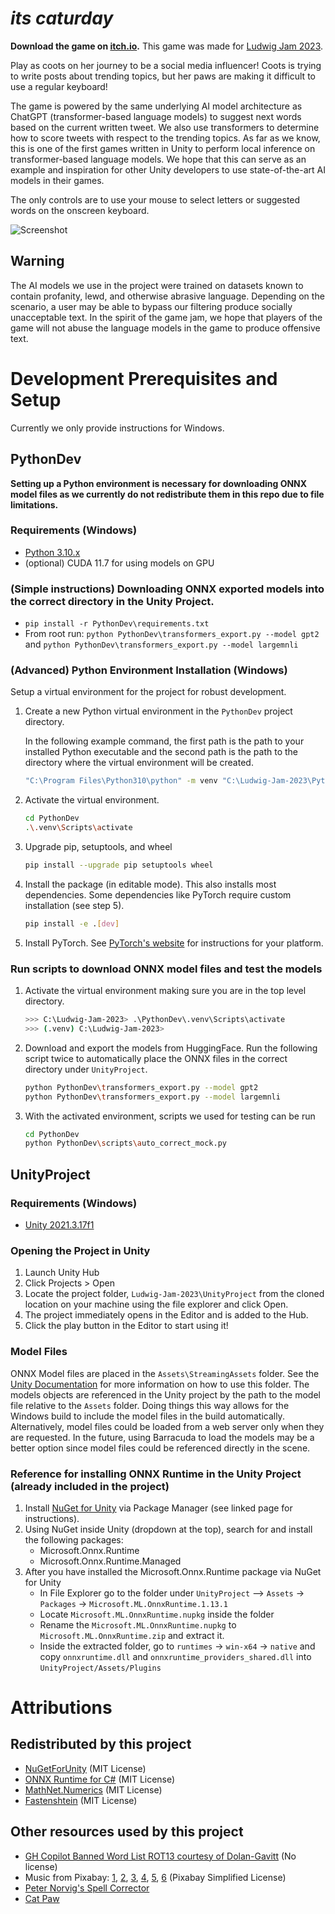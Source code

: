 # *its caturday*
**Download the game on [itch.io](https://unitedfailures.itch.io/its-caturday).** This game was made for [Ludwig Jam 2023](https://itch.io/jam/ludwig-2023).

Play as coots on her journey to be a social media influencer! 
Coots is trying to write posts about trending topics, but her paws are making it difficult to use a regular keyboard!

The game is powered by the same underlying AI model architecture as ChatGPT (transformer-based language models) to suggest next words based on the current written tweet. We also use transformers to determine how to score tweets with respect to the trending topics.
As far as we know, this is one of the first games written in Unity to perform local inference on transformer-based language models. We hope that this can serve as an example and inspiration for other Unity developers to use state-of-the-art AI models in their games.

The only controls are to use your mouse to select letters or suggested words on the onscreen keyboard.

![Screenshot](GameScreenshot.png)

## Warning
The AI models we use in the project were trained on datasets known to contain profanity, lewd, and otherwise abrasive language. 
Depending on the scenario, a user may be able to bypass our filtering produce socially unacceptable text. 
In the spirit of the game jam, we hope that players of the game will not abuse the language models in the game to produce offensive text.

# Development Prerequisites and Setup
Currently we only provide instructions for Windows.
## PythonDev
**Setting up a Python environment is necessary for downloading ONNX model files as we currently do not redistribute them in this repo due to file limitations.**

### Requirements (Windows)
* [Python 3.10.x](https://www.python.org/downloads/)
* (optional) CUDA 11.7 for using models on GPU

### (Simple instructions) Downloading ONNX exported models into the correct directory in the Unity Project.
* `pip install -r PythonDev\requirements.txt`
* From root run: `python PythonDev\transformers_export.py --model gpt2` and `python PythonDev\transformers_export.py --model largemnli`

### (Advanced) Python Environment Installation (Windows)
Setup a virtual environment for the project for robust development.
1. Create a new Python virtual environment in the `PythonDev` project directory.

    In the following example command, the first path is the path to your installed Python executable and the second path is the path to the directory where the virtual environment will be created.
    
    ```bash
    "C:\Program Files\Python310\python" -m venv "C:\Ludwig-Jam-2023\PythonDev\.venv"
    ```

2. Activate the virtual environment.
    
    ```bash
    cd PythonDev
    .\.venv\Scripts\activate
    ```

3. Upgrade pip, setuptools, and wheel
    
    ```bash
    pip install --upgrade pip setuptools wheel
    ```

4. Install the package (in editable mode). This also installs most dependencies. Some dependencies like PyTorch require custom installation (see step 5).
        
    ```bash
    pip install -e .[dev]
    ```

5. Install PyTorch. See [PyTorch's website](https://pytorch.org/get-started/locally/) for instructions for your platform.

### Run scripts to download ONNX model files and test the models
1. Activate the virtual environment making sure you are in the top level directory.
    
    ```bash
    >>> C:\Ludwig-Jam-2023> .\PythonDev\.venv\Scripts\activate
    >>> (.venv) C:\Ludwig-Jam-2023>
    ```

2. Download and export the models from HuggingFace. 
Run the following script twice to automatically place the ONNX files in the correct directory under `UnityProject`.
    
    ```bash
    python PythonDev\transformers_export.py --model gpt2
    python PythonDev\transformers_export.py --model largemnli
    ```

3. With the activated environment, scripts we used for testing can be run
    ```bash
    cd PythonDev
    python PythonDev\scripts\auto_correct_mock.py
    ```

## UnityProject
### Requirements (Windows)
* [Unity 2021.3.17f1](https://unity.com/download#how-get-started)

### Opening the Project in Unity
1. Launch Unity Hub
2. Click Projects > Open
3. Locate the project folder, `Ludwig-Jam-2023\UnityProject` from the cloned location on your machine using the file explorer and click Open.
4. The project immediately opens in the Editor and is added to the Hub.
5. Click the play button in the Editor to start using it!

### Model Files
ONNX Model files are placed in the `Assets\StreamingAssets` folder. 
See the [Unity Documentation](https://docs.unity3d.com/Manual/StreamingAssets.html) for more information on how to use this folder.
The models objects are referenced in the Unity project by the path to the model file relative to the `Assets` folder. 
Doing things this way allows for the Windows build to include the model files in the build automatically.
Alternatively, model files could be loaded from a web server only when they are requested.
In the future, using Barracuda to load the models may be a better option since model files could be referenced directly in the scene.

### Reference for installing ONNX Runtime in the Unity Project (already included in the project)
1. Install [NuGet for Unity](https://github.com/GlitchEnzo/NuGetForUnity#how-do-i-install-nugetforunity) via Package Manager (see linked page for instructions).
2. Using NuGet inside Unity (dropdown at the top), search for and install the following packages:
    * Microsoft.Onnx.Runtime
    * Microsoft.Onnx.Runtime.Managed
3. After you have installed the Microsoft.Onnx.Runtime package via NuGet for Unity
    * In File Explorer go to the folder under `UnityProject` --> `Assets` -> `Packages` -> `Microsoft.ML.OnnxRuntime.1.13.1`
    * Locate `Microsoft.ML.OnnxRuntime.nupkg` inside the folder
    * Rename the `Microsoft.ML.OnnxRuntime.nupkg` to `Microsoft.ML.OnnxRuntime.zip` and extract it.
    * Inside the extracted folder, go to `runtimes` -> `win-x64` -> `native` and copy `onnxruntime.dll` and `onnxruntime_providers_shared.dll` into `UnityProject/Assets/Plugins`


# Attributions
## Redistributed by this project
* [NuGetForUnity](https://github.com/GlitchEnzo/NuGetForUnity) (MIT License)
* [ONNX Runtime for C#](https://github.com/microsoft/onnxruntime) (MIT License)
* [MathNet.Numerics](https://www.nuget.org/packages/MathNet.Numerics) (MIT License)
* [Fastenshtein](https://github.com/DanHarltey/Fastenshtein) (MIT License)

## Other resources used by this project
- [GH Copilot Banned Word List ROT13 courtesy of Dolan-Gavitt](https://moyix.net/~moyix/copilot_slurs_rot13.txt) (No license)
- Music from Pixabay: [1](https://pixabay.com/music/beats-lo-fi-beauty-99516/), [2](https://pixabay.com/music/beats-sweet-chillhop-113777/), [3](https://pixabay.com/music/beats-lo-fi-chillhop-beat-background-music-133473/), [4](https://pixabay.com/music/beats-lofi-study-112191/), [5](https://pixabay.com/music/beats-breeze-soothing-lo-fi-music-78bpm-13596/), [6](https://pixabay.com/music/beats-relaxed-vlog-night-street-131746/) (Pixabay Simplified License)
- [Peter Norvig's Spell Corrector](http://norvig.com/spell-correct.html)
- [Cat Paw](https://www.pinterest.com/pin/619315386248540791/)
